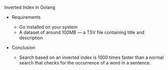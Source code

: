 Inverted Index in Golang
- Requirements
    - Go installed on your system
    - A dataset of around 100MB — a TSV file containing title and description

- Conclusion
    - Search based on an inverted index is 1000 times faster than a normal search that checks for the occurrence of a word in a sentence.
